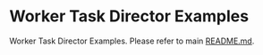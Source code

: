 # Worker Task Director Examples

Worker Task Director Examples. Please refer to main [README.md](../../README.md).
